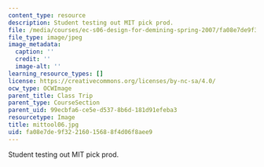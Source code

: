 ```yaml
---
content_type: resource
description: Student testing out MIT pick prod.
file: /media/courses/ec-s06-design-for-demining-spring-2007/fa08e7de9f32216015688f4d06f8aee9_mittool06.jpg
file_type: image/jpeg
image_metadata:
  caption: ''
  credit: ''
  image-alt: ''
learning_resource_types: []
license: https://creativecommons.org/licenses/by-nc-sa/4.0/
ocw_type: OCWImage
parent_title: Class Trip
parent_type: CourseSection
parent_uid: 99ecbfa6-ce5e-d537-8b6d-181d91efeba3
resourcetype: Image
title: mittool06.jpg
uid: fa08e7de-9f32-2160-1568-8f4d06f8aee9
---
```

Student testing out MIT pick prod.